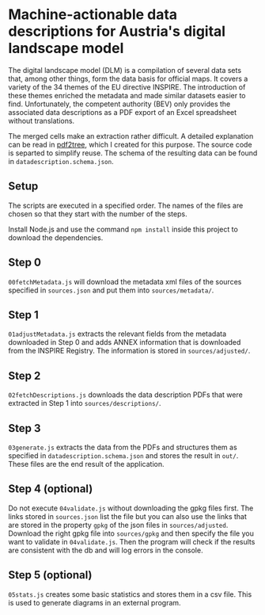 # Machine-actionable data descriptions for Austria's digital landscape model


The digital landscape model (DLM) is a compilation of several data sets that, among other things, form the data basis for official maps. It covers a variety of the 34 themes of the EU directive INSPIRE. The introduction of these themes enriched the metadata and made similar datasets easier to find. Unfortunately, the competent authority (BEV) only provides the associated data descriptions as a PDF export of an Excel spreadsheet without translations.


The merged cells make an extraction rather difficult. A detailed explanation can be read in [pdf2tree](https://github.com/jogemu/pdf2tree), which I created for this purpose. The source code is separted to simplify reuse. The schema of the resulting data can be found in `datadescription.schema.json`.


## Setup

The scripts are executed in a specified order. The names of the files are chosen so that they start with the number of the steps.

Install Node.js and use the command `npm install` inside this project to download the dependencies.


## Step 0

`00fetchMetadata.js` will download the metadata xml files of the sources specified in `sources.json` and put them into `sources/metadata/`.


## Step 1

`01adjustMetadata.js` extracts the relevant fields from the metadata downloaded in Step 0 and adds ANNEX information that is downloaded from the INSPIRE Registry. The information is stored in `sources/adjusted/`.


## Step 2

`02fetchDescriptions.js` downloads the data description PDFs that were extracted in Step 1 into `sources/descriptions/`.


## Step 3

`03generate.js` extracts the data from the PDFs and structures them as specified in `datadescription.schema.json` and stores the result in `out/`. These files are the end result of the application.


## Step 4 (optional)

Do not execute `04validate.js` without downloading the gpkg files first. The links stored in `sources.json` list the file but you can also use the links that are stored in the property `gpkg` of the json files in `sources/adjusted`. Download the right gpkg file into `sources/gpkg` and then specify the file you want to validate in `04validate.js`. Then the program will check if the results are consistent with the db and will log errors in the console.


## Step 5 (optional)

`05stats.js` creates some basic statistics and stores them in a csv file. This is used to generate diagrams in an external program.
